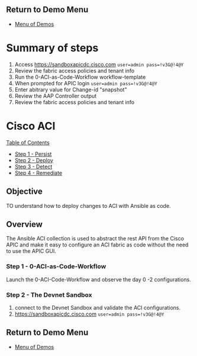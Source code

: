## Return to Demo Menu
 - [Menu of Demos](#menu-of-demos)

# Summary of steps
1. Access https://sandboxapicdc.cisco.com `user=admin pass=!v3G@!4@Y`
2. Review the fabric access policies and tenant info
1. Run the 0-ACI-as-Code-Workflow workflow-template 
2. When prompted for APIC login `user=admin pass=!v3G@!4@Y`
3. Enter abitrary value for Change-id "snapshot"
4. Review the AAP Controller output
5. Review the fabric access policies and tenant info

# Cisco ACI

[Table of Contents](#table-of-contents)
- [Step 1 - Persist](#step-1-persist)
- [Step 2 - Deploy](#step-2-deploy)
- [Step 3 - Detect](#step-3-detect)
- [Step 4 - Remediate](#step-4-remediate)

## Objective
TO understand how to deploy changes to ACI with Ansible as code.

## Overview
The Ansible ACI collection is used to abstract the rest API from the Cisco APIC and make it easy to configure an ACI fabric as code without the need to use the APIC GUI.

### Step 1 - 0-ACI-as-Code-Workflow

Launch the 0-ACI-Code-Workflow and observe the day 0 -2 configurations. 

### Step 2 - The Devnet Sandbox
1. connect to the Devnet Sandbox and validate the ACI configurations.
2. https://sandboxapicdc.cisco.com `user=admin pass=!v3G@!4@Y`

## Return to Demo Menu
 - [Menu of Demos](#menu-of-demos)      

   

   